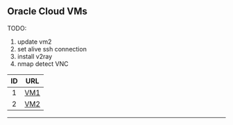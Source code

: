 ## Oracle Cloud VMs

TODO: 
1. update vm2
2. set alive ssh connection
3. install v2ray
4. nmap detect VNC

| ID | URL                                |
|:--:|:----------------------------------:|
| 1  | [VM1](http://129.159.44.216:4200/) |
| 2  | [VM2](http://152.67.228.216:4200/) |

---
